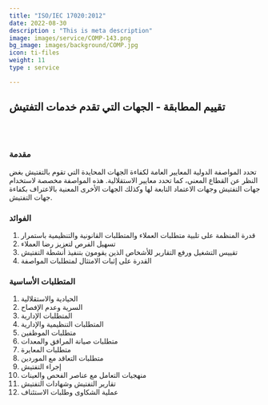 ```yaml
---
title: "ISO/IEC 17020:2012"
date: 2022-08-30
description : "This is meta description"
image: images/service/COMP-143.png
bg_image: images/background/COMP.jpg
icon: ti-files
weight: 11
type : service

---
```


## تقييم المطابقة - الجهات التي تقدم خدمات التفتيش

<pre>


</pre>

### مقدمة
تحدد المواصفة الدولية المعايير العامة لكفاءة الجهات المحايدة التي تقوم بالتفتيش بغض النظر عن القطاع المعني، كما تحدد معايير الاستقلالية.
هذه المواصفة مخصصة لاستخدام جهات التفتيش وجهات الاعتماد التابعة لها وكذلك الجهات الأخرى المعنية بالاعتراف بكفاءة جهات التفتيش.

### الفوائد
1. قدرة المنظمة على تلبية متطلبات العملاء والمتطلبات القانونية والتنظيمية باستمرار
2. تسهيل الفرص لتعزيز رضا العملاء
3. تقييس التشغيل ورفع التقارير للأشخاص الذين يقومون بتنفيذ أنشطة التفتيش
4. القدرة على إثبات الامتثال لمتطلبات المواصفة

### المتطلبات الأساسية 
1. الحيادية والاستقلالية
2. السرية وعدم الإفصاح
3. المتطلبات الإدارية
4. المتطلبات التنظيمية والإدارية
5. متطلبات الموظفين
6. متطلبات صيانة المرافق والمعدات
7. متطلبات المعايرة
8. متطلبات التعاقد مع الموردين
9. إجراء التفتيش
10. منهجيات التعامل مع عناصر الفحص والعينات
11. تقارير التفتيش وشهادات التفتيش
12. عملية الشكاوى وطلبات الاستئناف